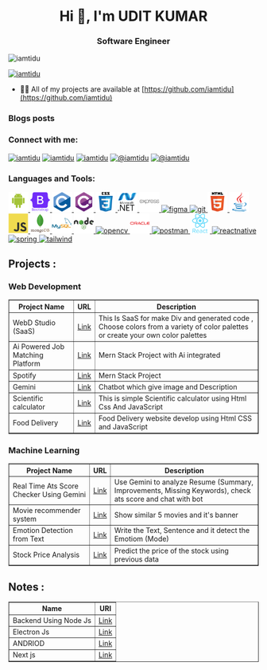 <h1 align="center">Hi 👋, I'm UDIT KUMAR</h1>
<h3 align="center">Software Engineer</h3>

<p align="left"> <img src="https://komarev.com/ghpvc/?username=iamtidu&label=Profile%20views&color=0e75b6&style=flat" alt="iamtidu" /> </p>



<p align="left"> <a href="https://twitter.com/iamtidu" target="blank"><img src="https://img.shields.io/twitter/follow/iamtidu?logo=twitter&style=for-the-badge" alt="iamtidu" /></a> </p>

- 👨‍💻 All of my projects are available at [https://github.com/iamtidu](https://github.com/iamtidu)

### Blogs posts
<!-- BLOG-POST-LIST:START -->
<!-- BLOG-POST-LIST:END -->

<h3 align="left">Connect with me:</h3>
<p align="left">
<a href="https://twitter.com/iamtidu" target="blank"><img align="center" src="https://raw.githubusercontent.com/rahuldkjain/github-profile-readme-generator/master/src/images/icons/Social/twitter.svg" alt="iamtidu" height="30" width="40" /></a>
<a href="https://linkedin.com/in/iamtidu" target="blank"><img align="center" src="https://raw.githubusercontent.com/rahuldkjain/github-profile-readme-generator/master/src/images/icons/Social/linked-in-alt.svg" alt="iamtidu" height="30" width="40" /></a>
<a href="https://fb.com/iamtidu" target="blank"><img align="center" src="https://raw.githubusercontent.com/rahuldkjain/github-profile-readme-generator/master/src/images/icons/Social/facebook.svg" alt="iamtidu" height="30" width="40" /></a>
<a href="https://hashnode.com/@iamtidu" target="blank"><img align="center" src="https://raw.githubusercontent.com/rahuldkjain/github-profile-readme-generator/master/src/images/icons/Social/hashnode.svg" alt="@iamtidu" height="30" width="40" /></a>
<a href="https://medium.com/@iamtidu" target="blank"><img align="center" src="https://raw.githubusercontent.com/rahuldkjain/github-profile-readme-generator/master/src/images/icons/Social/medium.svg" alt="@iamtidu" height="30" width="40" /></a>
</p>

<h3 align="left">Languages and Tools:</h3>
<p align="left"> <a href="https://developer.android.com" target="_blank" rel="noreferrer"> <img src="https://raw.githubusercontent.com/devicons/devicon/master/icons/android/android-original-wordmark.svg" alt="android" width="40" height="40"/> </a> <a href="https://getbootstrap.com" target="_blank" rel="noreferrer"> <img src="https://raw.githubusercontent.com/devicons/devicon/master/icons/bootstrap/bootstrap-plain-wordmark.svg" alt="bootstrap" width="40" height="40"/> </a> <a href="https://www.cprogramming.com/" target="_blank" rel="noreferrer"> <img src="https://raw.githubusercontent.com/devicons/devicon/master/icons/c/c-original.svg" alt="c" width="40" height="40"/> </a> <a href="https://www.w3schools.com/cs/" target="_blank" rel="noreferrer"> <img src="https://raw.githubusercontent.com/devicons/devicon/master/icons/csharp/csharp-original.svg" alt="csharp" width="40" height="40"/> </a> <a href="https://www.w3schools.com/css/" target="_blank" rel="noreferrer"> <img src="https://raw.githubusercontent.com/devicons/devicon/master/icons/css3/css3-original-wordmark.svg" alt="css3" width="40" height="40"/> </a> <a href="https://dotnet.microsoft.com/" target="_blank" rel="noreferrer"> <img src="https://raw.githubusercontent.com/devicons/devicon/master/icons/dot-net/dot-net-original-wordmark.svg" alt="dotnet" width="40" height="40"/> </a> <a href="https://expressjs.com" target="_blank" rel="noreferrer"> <img src="https://raw.githubusercontent.com/devicons/devicon/master/icons/express/express-original-wordmark.svg" alt="express" width="40" height="40"/> </a> <a href="https://www.figma.com/" target="_blank" rel="noreferrer"> <img src="https://www.vectorlogo.zone/logos/figma/figma-icon.svg" alt="figma" width="40" height="40"/> </a> <a href="https://git-scm.com/" target="_blank" rel="noreferrer"> <img src="https://www.vectorlogo.zone/logos/git-scm/git-scm-icon.svg" alt="git" width="40" height="40"/> </a> <a href="https://www.w3.org/html/" target="_blank" rel="noreferrer"> <img src="https://raw.githubusercontent.com/devicons/devicon/master/icons/html5/html5-original-wordmark.svg" alt="html5" width="40" height="40"/> </a> <a href="https://www.java.com" target="_blank" rel="noreferrer"> <img src="https://raw.githubusercontent.com/devicons/devicon/master/icons/java/java-original.svg" alt="java" width="40" height="40"/> </a> <a href="https://developer.mozilla.org/en-US/docs/Web/JavaScript" target="_blank" rel="noreferrer"> <img src="https://raw.githubusercontent.com/devicons/devicon/master/icons/javascript/javascript-original.svg" alt="javascript" width="40" height="40"/> </a> <a href="https://www.mongodb.com/" target="_blank" rel="noreferrer"> <img src="https://raw.githubusercontent.com/devicons/devicon/master/icons/mongodb/mongodb-original-wordmark.svg" alt="mongodb" width="40" height="40"/> </a> <a href="https://www.mysql.com/" target="_blank" rel="noreferrer"> <img src="https://raw.githubusercontent.com/devicons/devicon/master/icons/mysql/mysql-original-wordmark.svg" alt="mysql" width="40" height="40"/> </a> <a href="https://nodejs.org" target="_blank" rel="noreferrer"> <img src="https://raw.githubusercontent.com/devicons/devicon/master/icons/nodejs/nodejs-original-wordmark.svg" alt="nodejs" width="40" height="40"/> </a> <a href="https://opencv.org/" target="_blank" rel="noreferrer"> <img src="https://www.vectorlogo.zone/logos/opencv/opencv-icon.svg" alt="opencv" width="40" height="40"/> </a> <a href="https://www.oracle.com/" target="_blank" rel="noreferrer"> <img src="https://raw.githubusercontent.com/devicons/devicon/master/icons/oracle/oracle-original.svg" alt="oracle" width="40" height="40"/> </a> <a href="https://postman.com" target="_blank" rel="noreferrer"> <img src="https://www.vectorlogo.zone/logos/getpostman/getpostman-icon.svg" alt="postman" width="40" height="40"/> </a> <a href="https://reactjs.org/" target="_blank" rel="noreferrer"> <img src="https://raw.githubusercontent.com/devicons/devicon/master/icons/react/react-original-wordmark.svg" alt="react" width="40" height="40"/> </a> <a href="https://reactnative.dev/" target="_blank" rel="noreferrer"> <img src="https://reactnative.dev/img/header_logo.svg" alt="reactnative" width="40" height="40"/> </a> <a href="https://spring.io/" target="_blank" rel="noreferrer"> <img src="https://www.vectorlogo.zone/logos/springio/springio-icon.svg" alt="spring" width="40" height="40"/> </a> <a href="https://tailwindcss.com/" target="_blank" rel="noreferrer"> <img src="https://www.vectorlogo.zone/logos/tailwindcss/tailwindcss-icon.svg" alt="tailwind" width="40" height="40"/> </a> </p>





<h2 align="left">Projects :</h2>

<h3 align="left">Web Development</h3>

<table border="1" cellspacing="0" cellpadding="5">
  <tr>
    <th>Project Name</th>
    <th>URL</th>
    <th>Description</th>
  </tr>
  <tr>
    <td>WebD Studio (SaaS)</td>
    <td><a href="https://webdstudio.vercel.app/" target="_blank">Link</a></td>
    <td>This Is SaaS for make Div and generated code , Choose colors from a variety of color palettes or create your own color palettes</td>
  </tr>
   <tr>
    <td>Ai Powered Job Matching Platform</td>
    <td><a href="https://github.com/iamtidu/Ai-Powered-Job-Matching-Platform?tab=readme-ov-file" target="_blank">Link</a></td>
    <td>Mern Stack Project with Ai integrated </td>
  </tr>
  <tr>
    <td>Spotify</td>
    <td><a href="https://github.com/iamtidu/Spotify" target="_blank">Link</a></td>
    <td>Mern Stack Project</td>
  </tr>
 
  <tr>
    <td>Gemini</td>
    <td><a href="https://github.com/iamtidu/Gemini" target="_blank">Link</a></td>
     <td>Chatbot which give image and Description</td>
  </tr>
  <tr>
    <td>Scientific calculator</td>
    <td><a href="https://github.com/iamtidu/scientific-calc" target="_blank">Link</a></td> 
     <td>This is simple Scientific calculator using Html Css And JavaScript</td>
  </tr>
  <tr>
    <td>Food Delivery </td>
    <td><a href="https://github.com/iamtidu/e-commerce" target="_blank">Link</a></td>
     <td>Food Delivery website develop using Html CSS and JavaScript</td>
  </tr>
</table>

<h3 align="left">Machine Learning</h3>

<table border="1" cellspacing="0" cellpadding="5">
  <tr>
    <th>Project Name</th>
    <th>URL</th>
    <th>Description</th>
  </tr>
  <tr>
    <td>Real Time Ats Score Checker Using Gemini</td>
    <td><a href="https://github.com/iamtidu/Ats-Score-Checker-Using-Gemini" target="_blank">Link</a></td>
    <td>Use Gemini to analyze Resume (Summary, Improvements, Missing Keywords), check ats score and chat with bot</td>
  </tr>
  <tr>
    <td>Movie recommender system</td>
    <td><a href="https://github.com/iamtidu/Movie-Recommender-System" target="_blank">Link</a></td>
    <td>Show similar 5 movies and it's banner</td>
  </tr>
  <tr>
    <td>Emotion Detection from Text</td>
    <td><a href="https://github.com/iamtidu/Emotion-Detection-from-Text" target="_blank">Link</a></td>
    <td>Write the Text, Sentence and it detect the Emotiom (Mode)</td>
  </tr>
  <tr>
    <td>Stock Price Analysis</td>
    <td><a href="https://github.com/iamtidu/Stock-Price" target="_blank">Link</a></td>
    <td>Predict the price of the stock using previous data </td>
  </tr>
</table>

<h2 align="left">Notes :</h2>

<table border="1" cellspacing="0" cellpadding="5">
  <tr>
    <th>Name</th>
    <th>URl</th>
  </tr>
  <tr>
    <td>Backend Using Node Js</td>
    <td><a href="https://github.com/iamtidu/backend-notes-using-node.js" target="_blank">Link</a></td>
  </tr>
  <tr>
    <td>Electron Js</td>
    <td><a href="https://github.com/iamtidu/Electron-notes" target="_blank">Link</a></td>
  </tr>
  <tr>
    <td>ANDRIOD</td>
    <td><a href="https://github.com/iamtidu/Android-notes-with--java" target="_blank">Link</a></td>
  </tr>
  <tr>
    <td>Next js</td>
    <td><a href="https://github.com/iamtidu/Next.js-Notes" target="_blank">Link</a></td>
  </tr>
</table>




